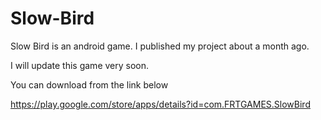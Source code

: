 # Slow-Bird

Slow Bird is an android game. I published my project about a month ago.

I will update this game very soon.

You can download from the link below 

https://play.google.com/store/apps/details?id=com.FRTGAMES.SlowBird
